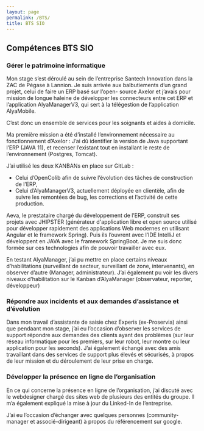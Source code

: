 ```yaml
---
layout: page
permalink: /BTS/
title: BTS SIO
---
```


## Compétences BTS SIO

### Gérer le patrimoine informatique

Mon stage s’est déroulé au sein de l’entreprise Santech Innovation dans la ZAC de Pégase à Lannion.
Je suis arrivée aux balbutiements d’un grand projet, celui de faire un ERP basé sur l’open-
source Axelor et j’avais pour mission de longue haleine de développer les connecteurs entre cet ERP
et l’application AlyaManagerV3, qui sert à la télégestion de l’application AlyaMobile.

 C’est donc un ensemble de services pour les soignants et aides à domicile. 

 Ma première mission a été d’installé l’environnement nécessaire au fonctionnement d’Axelor :
J’ai dû identifier la version de Java supportant l’ERP (JAVA 11), et recenser l’existant tout en
installant le reste de l’environnement (Postgres, Tomcat). 

J’ai utilisé les deux KANBANs en place sur GitLab :
  - Celui d’OpenColib afin de suivre l’évolution des tâches de construction de l’ERP,
  - Celui d’AlyaManagerV3, actuellement déployée en clientèle, afin de suivre les remontées de
bug, les corrections et l’activité de cette production.

Aeva, le prestataire chargé du développement de l’ERP, construit ses projets avec JHIPSTER
(générateur d'application libre et open source utilisé pour développer rapidement des applications
Web modernes en utilisant Angular et le framework Spring). Puis ils l’ouvrent avec l’IDE IntelliJ et
développent en JAVA avec le framework SpringBoot.
Je me suis donc formée sur ces technologies afin de pouvoir travailler avec eux.

En testant AlyaManager, j’ai pu mettre en place certains niveaux d’habilitations (surveillant de
secteur, surveillant de zone, intervenants), en observer d’autre (Manager, administrateur). J’ai
également pu voir les divers niveaux d’habilitation sur le Kanban d’AlyaManager (observateur,
reporter, développeur) 

### Répondre aux incidents et aux demandes d’assistance et d’évolution

Dans mon travail d’assistante de saisie chez Experis (ex-Proservia) ainsi que pendaant mon stage, j’ai
eu l’occasion d’observer les services de support répondre aux demandes des clients ayant des
problèmes (sur leur réseau informatique pour les premiers, sur leur robot, leur montre ou leur
application pour les seconds).
J’ai également échangé avec des amis travaillant dans des services de support plus élevés et
sécurisés, à propos de leur mission et du déroulement de leur prise en charge. 

### Développer la présence en ligne de l’organisation

En ce qui concerne la présence en ligne de l’organisation, j’ai discuté avec le webdesigner chargé des
sites web de plusieurs des entités du groupe. Il m’a également expliqué la mise à jour du Linked-In de
l’entreprise. 

J’ai eu l’occasion d’échanger avec quelques personnes (community-manager et associé-dirigeant) à
propos du référencement sur google. 